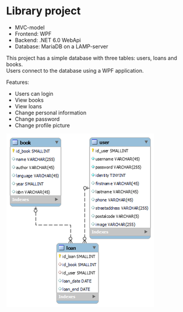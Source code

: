 # Library project

- MVC-model
- Frontend: WPF
- Backend: .NET 6.0 WebApi
- Database: MariaDB on a LAMP-server

This project has a simple database with three tables: users, loans and books.<br>Users connect to the database using a WPF application.

Features:
- Users can login
- View books
- View loans
- Change personal information
- Change password
- Change profile picture

<img src=library_project.png>